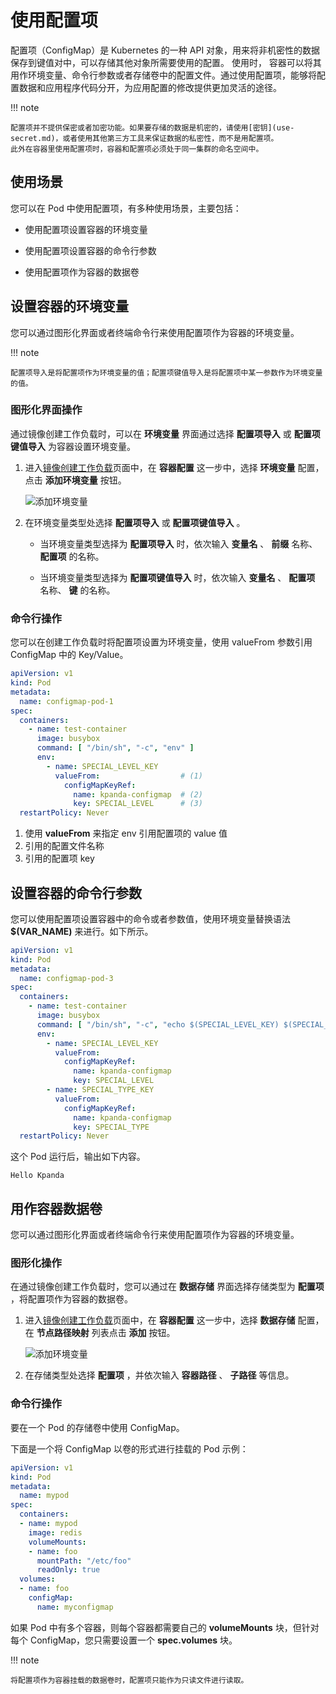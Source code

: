 # 使用配置项

配置项（ConfigMap）是 Kubernetes 的一种 API 对象，用来将非机密性的数据保存到键值对中，可以存储其他对象所需要使用的配置。
使用时， 容器可以将其用作环境变量、命令行参数或者存储卷中的配置文件。通过使用配置项，能够将配置数据和应用程序代码分开，为应用配置的修改提供更加灵活的途径。

!!! note

    配置项并不提供保密或者加密功能。如果要存储的数据是机密的，请使用[密钥](use-secret.md)，或者使用其他第三方工具来保证数据的私密性，而不是用配置项。
    此外在容器里使用配置项时，容器和配置项必须处于同一集群的命名空间中。

## 使用场景

您可以在 Pod 中使用配置项，有多种使用场景，主要包括：

- 使用配置项设置容器的环境变量

- 使用配置项设置容器的命令行参数

- 使用配置项作为容器的数据卷

## 设置容器的环境变量

您可以通过图形化界面或者终端命令行来使用配置项作为容器的环境变量。

!!! note

    配置项导入是将配置项作为环境变量的值；配置项键值导入是将配置项中某一参数作为环境变量的值。

### 图形化界面操作

通过镜像创建工作负载时，可以在 __环境变量__ 界面通过选择 __配置项导入__ 或 __配置项键值导入__ 为容器设置环境变量。

1. 进入[镜像创建工作负载](../workloads/create-deployment.md)页面中，在 __容器配置__ 这一步中，选择 __环境变量__ 配置，点击 __添加环境变量__ 按钮。

    ![添加环境变量](https://docs.daocloud.io/daocloud-docs-images/docs/kpanda/images/config05.png)

2. 在环境变量类型处选择 __配置项导入__ 或 __配置项键值导入__ 。

    - 当环境变量类型选择为 __配置项导入__ 时，依次输入 __变量名__ 、 __前缀__ 名称、 __配置项__ 的名称。

    - 当环境变量类型选择为 __配置项键值导入__ 时，依次输入 __变量名__ 、 __配置项__ 名称、 __键__ 的名称。

### 命令行操作

您可以在创建工作负载时将配置项设置为环境变量，使用 valueFrom 参数引用 ConfigMap 中的 Key/Value。

```yaml
apiVersion: v1
kind: Pod
metadata:
  name: configmap-pod-1
spec:
  containers:
    - name: test-container
      image: busybox
      command: [ "/bin/sh", "-c", "env" ]
      env:
        - name: SPECIAL_LEVEL_KEY
          valueFrom:                  # (1)
            configMapKeyRef:
              name: kpanda-configmap  # (2)
              key: SPECIAL_LEVEL      # (3)
  restartPolicy: Never
```

1. 使用 __valueFrom__ 来指定 env 引用配置项的 value 值
2. 引用的配置文件名称
3. 引用的配置项 key

## 设置容器的命令行参数

您可以使用配置项设置容器中的命令或者参数值，使用环境变量替换语法 __$(VAR_NAME)__ 来进行。如下所示。

```yaml
apiVersion: v1
kind: Pod
metadata:
  name: configmap-pod-3
spec:
  containers:
    - name: test-container
      image: busybox
      command: [ "/bin/sh", "-c", "echo $(SPECIAL_LEVEL_KEY) $(SPECIAL_TYPE_KEY)" ]
      env:
        - name: SPECIAL_LEVEL_KEY
          valueFrom:
            configMapKeyRef:
              name: kpanda-configmap
              key: SPECIAL_LEVEL
        - name: SPECIAL_TYPE_KEY
          valueFrom:
            configMapKeyRef:
              name: kpanda-configmap
              key: SPECIAL_TYPE
  restartPolicy: Never
```

这个 Pod 运行后，输出如下内容。

```none
Hello Kpanda
```

## 用作容器数据卷

您可以通过图形化界面或者终端命令行来使用配置项作为容器的环境变量。

### 图形化操作

在通过镜像创建工作负载时，您可以通过在 __数据存储__ 界面选择存储类型为 __配置项__ ，将配置项作为容器的数据卷。

1. 进入[镜像创建工作负载](../workloads/create-deployment.md)页面中，在 __容器配置__ 这一步中，选择 __数据存储__ 配置，在 __节点路径映射__ 列表点击 __添加__ 按钮。

    ![添加环境变量](https://docs.daocloud.io/daocloud-docs-images/docs/kpanda/images/config06.png)

2. 在存储类型处选择 __配置项__ ，并依次输入 __容器路径__ 、 __子路径__ 等信息。

### 命令行操作

要在一个 Pod 的存储卷中使用 ConfigMap。

下面是一个将 ConfigMap 以卷的形式进行挂载的 Pod 示例：

```yaml
apiVersion: v1
kind: Pod
metadata:
  name: mypod
spec:
  containers:
  - name: mypod
    image: redis
    volumeMounts:
    - name: foo
      mountPath: "/etc/foo"
      readOnly: true
  volumes:
  - name: foo
    configMap:
      name: myconfigmap
```

如果 Pod 中有多个容器，则每个容器都需要自己的 __volumeMounts__ 块，但针对每个 ConfigMap，您只需要设置一个 __spec.volumes__ 块。

!!! note

    将配置项作为容器挂载的数据卷时，配置项只能作为只读文件进行读取。
